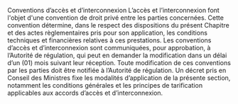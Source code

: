 Conventions d’accès et d’interconnexion
L’accès et l’interconnexion font l'objet d'une convention de droit privé entre les parties concernées. Cette convention détermine, dans le respect des dispositions du présent Chapitre et des actes règlementaires pris pour son application, les conditions techniques et financières relatives à ces prestations.
Les conventions d’accès et d’interconnexion sont communiquées, pour approbation, à l’Autorité de régulation, qui peut en demander la modification dans un délai d’un (01) mois suivant leur réception. Toute modification de ces conventions par les parties doit être notifiée à l’Autorité de régulation.
Un décret pris en Conseil des Ministres fixe les modalités d’application de la présente 	section, notamment les conditions générales et les principes de tarification applicables aux 	accords d’accès et d’interconnexion.